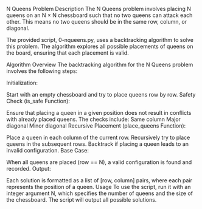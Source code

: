 N Queens Problem
Description
The N Queens problem involves placing N queens on an N × N chessboard such that no two queens can attack each other. This means no two queens should be in the same row, column, or diagonal.

The provided script, 0-nqueens.py, uses a backtracking algorithm to solve this problem. The algorithm explores all possible placements of queens on the board, ensuring that each placement is valid.

Algorithm
Overview
The backtracking algorithm for the N Queens problem involves the following steps:

Initialization:

Start with an empty chessboard and try to place queens row by row.
Safety Check (is_safe Function):

Ensure that placing a queen in a given position does not result in conflicts with already placed queens. The checks include:
Same column
Major diagonal
Minor diagonal
Recursive Placement (place_queens Function):

Place a queen in each column of the current row.
Recursively try to place queens in the subsequent rows.
Backtrack if placing a queen leads to an invalid configuration.
Base Case:

When all queens are placed (row == N), a valid configuration is found and recorded.
Output:

Each solution is formatted as a list of [row, column] pairs, where each pair represents the position of a queen.
Usage
To use the script, run it with an integer argument N, which specifies the number of queens and the size of the chessboard. The script will output all possible solutions.


